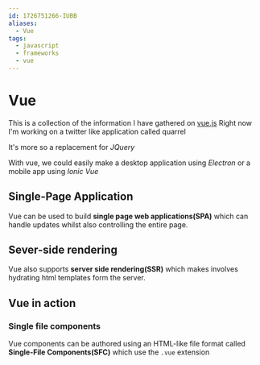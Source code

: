 ```yaml
---
id: 1726751266-IUBB
aliases:
  - Vue
tags:
  - javascript
  - frameworks
  - vue
---
```


# Vue

This is a collection of the information I have gathered on [vue.js](vuejs.org)
Right now I'm working on a twitter like application called quarrel

It's more so a replacement for _JQuery_

With vue, we could easily make a desktop application using _Electron_ or a mobile app using _Ionic Vue_

## Single-Page Application

Vue can be used to build **single page web applications(SPA)** which can handle updates whilst also controlling the entire page.

## Sever-side rendering

Vue also supports **server side rendering(SSR)** which makes involves hydrating html templates form the server.

## Vue in action

### Single file components

Vue components can be authored using an HTML-like file format called **Single-File Components(SFC)**
which use the `.vue` extension
